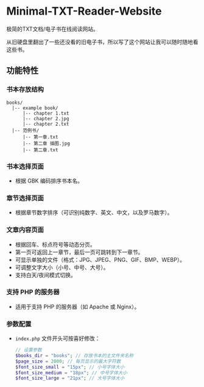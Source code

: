 # Minimal-TXT-Reader-Website

极简的TXT文档/电子书在线阅读网站。

从旧硬盘里翻出了一些还没看的旧电子书，所以写了这个网站让我可以随时随地看这些书。

## 功能特性

### 书本存放结构

```
books/
  |-- example book/
      |-- chapter 1.txt
      |-- chapter 2.jpg
      |-- chapter 2.txt
  |-- 范例书/
      |-- 第一章.txt
      |-- 第二章 插图.jpg
      |-- 第二章.txt
```

### 书本选择页面

- 根据 GBK 编码排序书本名。

### 章节选择页面

- 根据章节数字排序（可识别纯数字、英文、中文，以及罗马数字）。

### 文章内容页面

- 根据回车、标点符号等动态分页。
- 第一页可返回上一章节，最后一页可跳转到下一章节。
- 可显示单独的文件（格式：JPG、JPEG、PNG、GIF、BMP、WEBP）。
- 可调整文字大小（小号、中号、大号）。
- 支持白天/夜间模式切换。

### 支持 PHP 的服务器

- 适用于支持 PHP 的服务器（如 Apache 或 Nginx）。

### 参数配置

- `index.php` 文件开头可按喜好修改：
  ```php
  // 设置参数
  $books_dir = "books"; // 存放书本的主文件夹名称
  $page_size = 2000; // 每页显示的最大字符数
  $font_size_small = "15px"; // 小号字体大小
  $font_size_medium = "18px"; // 中号字体大小
  $font_size_large = "21px"; // 大号字体大小
  ```
